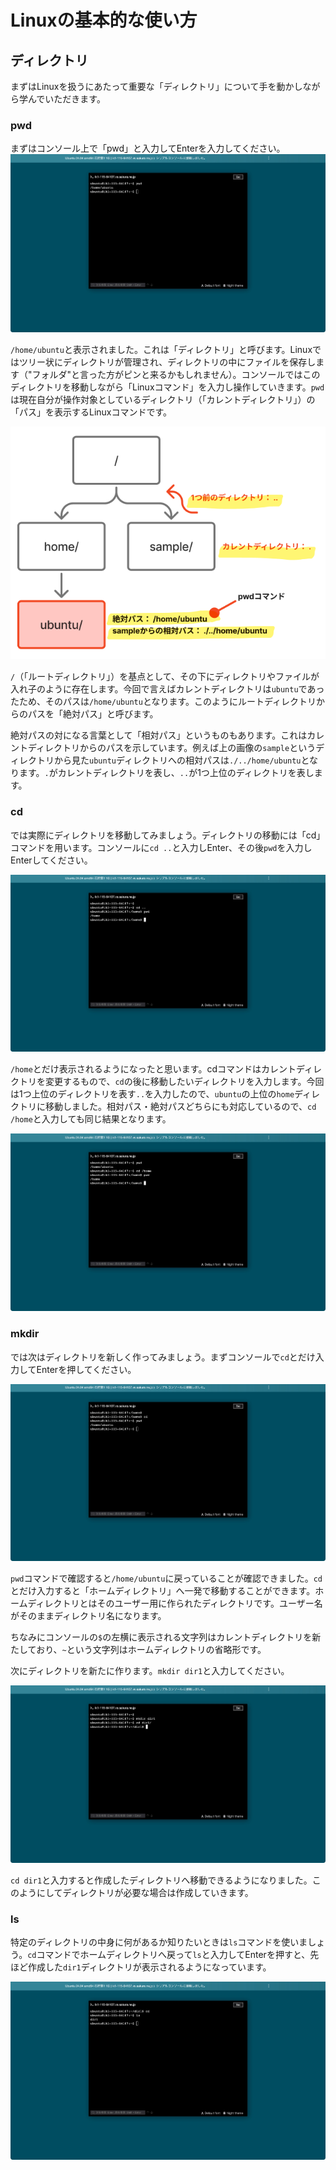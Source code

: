 # Linuxの基本的な使い方

## ディレクトリ

まずはLinuxを扱うにあたって重要な「ディレクトリ」について手を動かしながら学んでいただきます。

### pwd

まずはコンソール上で「pwd」と入力してEnterを入力してください。
![pwdと入力してEnter](./assets/02/01.jpg)

`/home/ubuntu`と表示されました。これは「ディレクトリ」と呼びます。Linuxではツリー状にディレクトリが管理され、ディレクトリの中にファイルを保存します（"フォルダ"と言った方がピンと来るかもしれません）。コンソールではこのディレクトリを移動しながら「Linuxコマンド」を入力し操作していきます。`pwd`は現在自分が操作対象としているディレクトリ（「カレントディレクトリ」）の「パス」を表示するLinuxコマンドです。

![ディレクトリ](./assets/02/02.png)

`/`（「ルートディレクトリ」）を基点として、その下にディレクトリやファイルが入れ子のように存在します。今回で言えばカレントディレクトリは`ubuntu`であったため、そのパスは`/home/ubuntu`となります。このようにルートディレクトリからのパスを「絶対パス」と呼びます。

絶対パスの対になる言葉として「相対パス」というものもあります。これはカレントディレクトリからのパスを示しています。例えば上の画像の`sample`というディレクトリから見た`ubuntu`ディレクトリへの相対パスは`./../home/ubuntu`となります。`.`がカレントディレクトリを表し、`..`が1つ上位のディレクトリを表します。

### cd
では実際にディレクトリを移動してみましょう。ディレクトリの移動には「cd」コマンドを用います。コンソールに`cd ..`と入力しEnter、その後`pwd`を入力しEnterしてください。

![cd ..の後pwd](./assets/02/03.jpg)

`/home`とだけ表示されるようになったと思います。cdコマンドはカレントディレクトリを変更するもので、`cd`の後に移動したいディレクトリを入力します。今回は1つ上位のディレクトリを表す`..`を入力したので、`ubuntu`の上位の`home`ディレクトリに移動しました。相対パス・絶対パスどちらにも対応しているので、`cd /home`と入力しても同じ結果となります。

![homeだけが表示される](./assets/02/04.jpg)

### mkdir

では次はディレクトリを新しく作ってみましょう。まずコンソールで`cd`とだけ入力してEnterを押してください。

![cdだけだとホームディレクトリに移動する](./assets/02/05.jpg)

`pwd`コマンドで確認すると`/home/ubuntu`に戻っていることが確認できました。`cd`とだけ入力すると「ホームディレクトリ」へ一発で移動することができます。ホームディレクトリとはそのユーザー用に作られたディレクトリです。ユーザー名がそのままディレクトリ名になります。

ちなみにコンソールの`$`の左横に表示される文字列はカレントディレクトリを新たしており、`~`という文字列はホームディレクトリの省略形です。

次にディレクトリを新たに作ります。`mkdir dir1`と入力してください。

![mkdirでディレクトリの作成](./assets/02/06.jpg)

`cd dir1`と入力すると作成したディレクトリへ移動できるようになりました。このようにしてディレクトリが必要な場合は作成していきます。

### ls

特定のディレクトリの中身に何があるか知りたいときは`ls`コマンドを使いましょう。`cd`コマンドでホームディレクトリへ戻って`ls`と入力してEnterを押すと、先ほど作成した`dir1`ディレクトリが表示されるようになっています。

![lsコマンドでファイルやディレクトリのリストをチェック](./assets/02/07.jpg)
